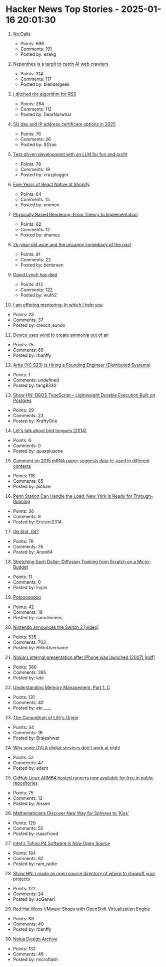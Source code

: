 # Hacker News Top Stories - 2025-01-16 20:01:30

1. [No Calls](https://keygen.sh/blog/no-calls/)
   - Points: 696
   - Comments: 191
   - Posted by: ezekg

2. [Nepenthes is a tarpit to catch AI web crawlers](https://zadzmo.org/code/nepenthes/)
   - Points: 314
   - Comments: 117
   - Posted by: blendergeek

3. [I ditched the algorithm for RSS](https://joeyehand.com/blog/2025/01/15/i-ditched-the-algorithm-for-rssand-you-should-too/)
   - Points: 264
   - Comments: 112
   - Posted by: DearNarwhal

4. [Six day and IP address certificate options in 2025](https://letsencrypt.org/2025/01/16/6-day-and-ip-certs/)
   - Points: 76
   - Comments: 26
   - Posted by: SGran

5. [Test-driven development with an LLM for fun and profit](https://blog.yfzhou.fyi/posts/tdd-llm/)
   - Points: 78
   - Comments: 18
   - Posted by: crazylogger

6. [Five Years of React Native at Shopify](https://shopify.engineering/five-years-of-react-native-at-shopify)
   - Points: 64
   - Comments: 15
   - Posted by: onnnon

7. [Physically Based Rendering: From Theory to Implementation](https://pbr-book.org)
   - Points: 62
   - Comments: 12
   - Posted by: ahamez

8. [2k-year-old wine and the uncanny immediacy of the past](https://resobscura.substack.com/p/2000-year-old-wine-and-the-uncanny)
   - Points: 91
   - Comments: 22
   - Posted by: benbreen

9. [David Lynch has died](https://variety.com/2025/film/news/david-lynch-dead-director-blue-velvet-twin-peaks-1236276106/)
   - Points: 412
   - Comments: 122
   - Posted by: wut42

10. [I am offering mentoring: In which I help you](https://dynomight.substack.com/p/mentoring)
   - Points: 23
   - Comments: 37
   - Posted by: crescit_eundo

11. [Device uses wind to create ammonia out of air](https://spectrum.ieee.org/ammonia-fuel-2670794408)
   - Points: 75
   - Comments: 69
   - Posted by: rbanffy

12. [Artie (YC S23) Is Hiring a Founding Engineer (Distributed Systems)](https://www.ycombinator.com/companies/artie/jobs/Vz704T1-founding-engineer-distributed-systems)
   - Points: 1
   - Comments: undefined
   - Posted by: tang8330

13. [Show HN: DBOS TypeScript – Lightweight Durable Execution Built on Postgres](https://github.com/dbos-inc/dbos-transact-ts)
   - Points: 29
   - Comments: 23
   - Posted by: KraftyOne

14. [Let's talk about bird tongues (2014)](https://toughlittlebirds.com/2014/11/20/lets-talk-about-bird-tongues/)
   - Points: 6
   - Comments: 0
   - Posted by: quuxplusone

15. [Comment on 2015 mRNA paper suggests data re-used in different contexts](https://pubpeer.com/publications/323E84675EB2E849C56097D73D55FD#1)
   - Points: 118
   - Comments: 65
   - Posted by: picture

16. [Penn Station Can Handle the Load: New York Is Ready for Through-Running](https://www.etany.org/penn-station-can-handle-the-load)
   - Points: 36
   - Comments: 9
   - Posted by: Ericson2314

17. [Oh Shit, Git?](https://ohshitgit.com/)
   - Points: 76
   - Comments: 35
   - Posted by: Anon84

18. [Stretching Each Dollar: Diffusion Training from Scratch on a Micro-Budget](https://github.com/SonyResearch/micro_diffusion)
   - Points: 11
   - Comments: 0
   - Posted by: lnyan

19. [Potoooooooo](https://en.wikipedia.org/wiki/Potoooooooo)
   - Points: 42
   - Comments: 18
   - Posted by: samclemens

20. [Nintendo announces the Switch 2 [video]](https://www.youtube.com/watch?v=itpcsQQvgAQ)
   - Points: 535
   - Comments: 703
   - Posted by: HelloUsername

21. [Nokia's internal presentation after iPhone was launched (2007) [pdf]](https://nokia-apple-iphone-was-launched-presentation.tiiny.site/)
   - Points: 380
   - Comments: 395
   - Posted by: late

22. [Understanding Memory Management, Part 1: C](https://educatedguesswork.org/posts/memory-management-1/)
   - Points: 131
   - Comments: 40
   - Posted by: ekr____

23. [The Conundrum of Life's Origin](https://nautil.us/the-incredible-conundrum-of-lifes-origin-1178890/)
   - Points: 34
   - Comments: 16
   - Posted by: Brajeshwar

24. [Why some DVLA digital services don't work at night](https://dafyddvaughan.uk/blog/2025/why-some-dvla-digital-services-dont-work-at-night/)
   - Points: 52
   - Comments: 47
   - Posted by: edent

25. [GitHub Linux ARM64 hosted runners now available for free in public repositories](https://github.blog/changelog/2025-01-16-linux-arm64-hosted-runners-now-available-for-free-in-public-repositories-public-preview/)
   - Points: 75
   - Comments: 12
   - Posted by: Aissen

26. [Mathematicians Discover New Way for Spheres to 'Kiss'](https://www.quantamagazine.org/mathematicians-discover-new-way-for-spheres-to-kiss-20250115/)
   - Points: 120
   - Comments: 50
   - Posted by: isaacfrond

27. [Intel's Tofino P4 Software Is Now Open Source](https://p4.org/intels-tofino-p4-software-is-now-open-source/)
   - Points: 184
   - Comments: 62
   - Posted by: ram_rattle

28. [Show HN: I made an open source directory of where to showoff your projects](https://github.com/KingMenes/awesome-launch)
   - Points: 122
   - Comments: 24
   - Posted by: soGeneri

29. [Red Hat Woos VMware Shops with OpenShift Virtualization Engine](https://www.nextplatform.com/2025/01/15/red-hat-woos-vmware-shops-with-openshift-virtualization-engine/)
   - Points: 88
   - Comments: 40
   - Posted by: rbanffy

30. [Nokia Design Archive](https://nokiadesignarchive.aalto.fi)
   - Points: 132
   - Comments: 46
   - Posted by: microflash

